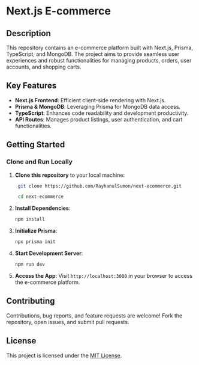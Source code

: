 # Next.js E-commerce

[//]: # (![Project Image]&#40;url_to_image&#41;)

## Description

This repository contains an e-commerce platform built with Next.js, Prisma, TypeScript, and MongoDB. The project aims to provide seamless user experiences and robust functionalities for managing products, orders, user accounts, and shopping carts.

## Key Features

- **Next.js Frontend**: Efficient client-side rendering with Next.js.
- **Prisma & MongoDB**: Leveraging Prisma for MongoDB data access.
- **TypeScript**: Enhances code readability and development productivity.
- **API Routes**: Manages product listings, user authentication, and cart functionalities.

## Getting Started

### Clone and Run Locally

1. **Clone this repository** to your local machine:
   ```bash
    git clone https://github.com/RayhanulSumon/next-ecommerce.git
    ```

   ```bash
    cd next-ecommerce
    ```
2. **Install Dependencies**:

    ```bash
    npm install
    ```

3. **Initialize Prisma**:

    ```bash
    npx prisma init
    ```

4. **Start Development Server**:

    ```bash
    npm run dev
    ```

5. **Access the App**: Visit `http://localhost:3000` in your browser to access the e-commerce platform.

## Contributing

Contributions, bug reports, and feature requests are welcome! Fork the repository, open issues, and submit pull requests.

## License

This project is licensed under the [MIT License](LICENSE).
